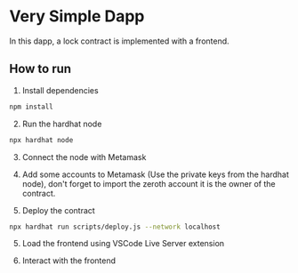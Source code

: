 # Very Simple Dapp

In this dapp, a lock contract is implemented with a frontend.

## How to run

1. Install dependencies

```bash
npm install
```

2. Run the hardhat node

```bash
npx hardhat node
```

3. Connect the node with Metamask

4. Add some accounts to Metamask (Use the private keys from the hardhat node), don't forget to import the zeroth account it is the owner of the contract.

5. Deploy the contract

```bash
npx hardhat run scripts/deploy.js --network localhost
```

5. Load the frontend using VSCode Live Server extension 

6. Interact with the frontend





